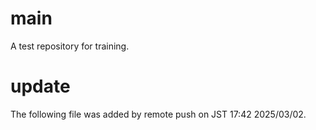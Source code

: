# main
A test repository for training.

# update 
The following file was added by remote push on JST 17:42 2025/03/02. 
